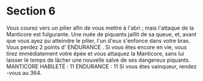 # Section 6

Vous courez vers un pilier afin de vous mettre à l'abri  ; mais l'attaque de la Manticore est
fulgurante. Une nuée de piquants jaillit de sa queue, et, avant que vous ayez pu atteindre
le pilier, l'un d'eux s'enfonce dans votre bras. Vous perdez 2 points d' ENDURANCE . Si vous
êtes encore en vie, vous tirez immédiatement votre épée et vous attaquez la Manticore,
sans lui laisser le temps de  lâcher une nouvelle salve de ses dangereux piquants.
MANTICORE
HABILETÉ  : 11 ENDURANCE  : 11
Si vous êtes vainqueur, rendez -vous au 364.